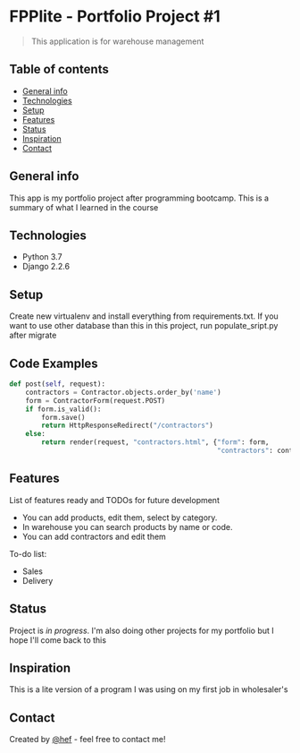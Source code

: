 # FPPlite - Portfolio Project #1
> This application is for warehouse management

## Table of contents
* [General info](#general-info)
* [Technologies](#technologies)
* [Setup](#setup)
* [Features](#features)
* [Status](#status)
* [Inspiration](#inspiration)
* [Contact](#contact)

## General info
This app is my portfolio project after programming bootcamp. This is a summary
of what I learned in the course

## Technologies
* Python 3.7
* Django 2.2.6

## Setup
Create new virtualenv and install everything from requirements.txt. If you want
to use other database than this in this project, run populate_sript.py after migrate

## Code Examples
```python
def post(self, request):
    contractors = Contractor.objects.order_by('name')
    form = ContractorForm(request.POST)
    if form.is_valid():
        form.save()
        return HttpResponseRedirect("/contractors")
    else:
        return render(request, "contractors.html", {"form": form,
                                                    "contractors": contractors})
```

## Features
List of features ready and TODOs for future development
* You can add products, edit them, select by category.
* In warehouse you can search products by name or code.
* You can add contractors and edit them

To-do list:
* Sales
* Delivery

## Status
Project is _in progress_. I'm also doing other projects for my portfolio but I hope
I'll come back to this

## Inspiration
This is a lite version of a program I was using on my first job in wholesaler's

## Contact
Created by [@hef](https://twitter.com/hef4rl) - feel free to contact me!